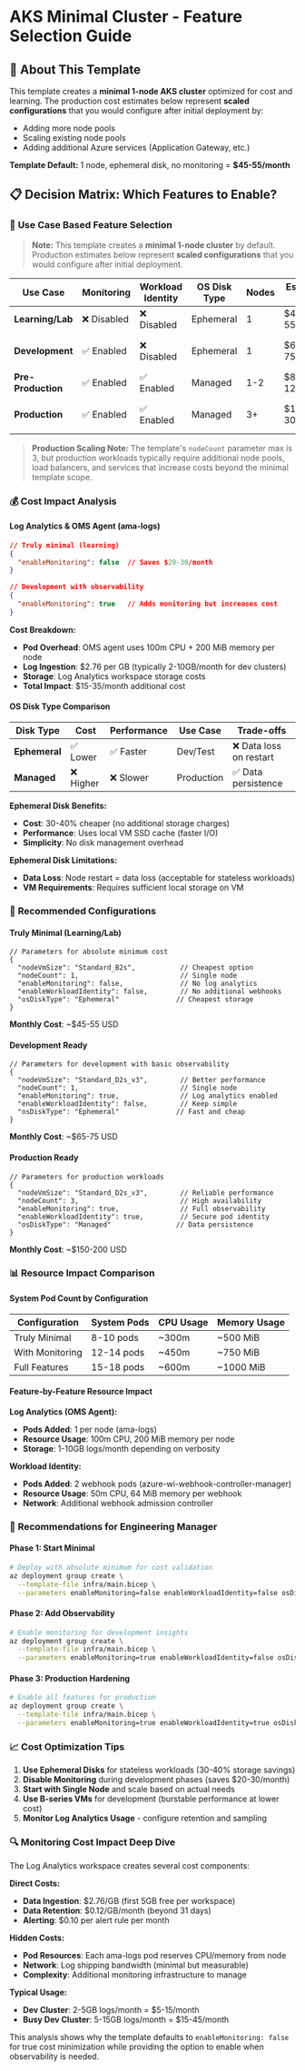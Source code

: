 # AKS Minimal Cluster - Feature Selection Guide

## 📄 **About This Template**

This template creates a **minimal 1-node AKS cluster** optimized for cost and learning. The production cost estimates below represent **scaled configurations** that you would configure after initial deployment by:
- Adding more node pools
- Scaling existing node pools  
- Adding additional Azure services (Application Gateway, etc.)

**Template Default:** 1 node, ephemeral disk, no monitoring = **$45-55/month**

## 📋 Decision Matrix: Which Features to Enable?

### 🎯 **Use Case Based Feature Selection**

> **Note:** This template creates a **minimal 1-node cluster** by default. Production estimates below represent **scaled configurations** that you would configure after initial deployment.

| Use Case | Monitoring | Workload Identity | OS Disk Type | Nodes | Estimated Cost | When to Use |
|----------|------------|-------------------|--------------|-------|----------------|-------------|
| **Learning/Lab** | ❌ Disabled | ❌ Disabled | Ephemeral | 1 | $45-55/month | Learning AKS, tutorials |
| **Development** | ✅ Enabled | ❌ Disabled | Ephemeral | 1 | $65-75/month | App development, testing |
| **Pre-Production** | ✅ Enabled | ✅ Enabled | Managed | 1-2 | $85-120/month | Integration testing |
| **Production** | ✅ Enabled | ✅ Enabled | Managed | 3+ | $150-300/month | Live workloads (scaled) |

> **Production Scaling Note:** The template's `nodeCount` parameter max is 3, but production workloads typically require additional node pools, load balancers, and services that increase costs beyond the minimal template scope.

### 💰 **Cost Impact Analysis**

#### **Log Analytics & OMS Agent (ama-logs)**
```json
// Truly minimal (learning)
{
  "enableMonitoring": false  // Saves $20-30/month
}

// Development with observability
{
  "enableMonitoring": true   // Adds monitoring but increases cost
}
```

**Cost Breakdown:**
- **Pod Overhead**: OMS agent uses 100m CPU + 200 MiB memory per node
- **Log Ingestion**: $2.76 per GB (typically 2-10GB/month for dev clusters)
- **Storage**: Log Analytics workspace storage costs
- **Total Impact**: $15-35/month additional cost

#### **OS Disk Type Comparison**

| Disk Type | Cost | Performance | Use Case | Trade-offs |
|-----------|------|-------------|----------|------------|
| **Ephemeral** | ✅ Lower | ✅ Faster | Dev/Test | ❌ Data loss on restart |
| **Managed** | ❌ Higher | ❌ Slower | Production | ✅ Data persistence |

**Ephemeral Disk Benefits:**
- **Cost**: 30-40% cheaper (no additional storage charges)
- **Performance**: Uses local VM SSD cache (faster I/O)
- **Simplicity**: No disk management overhead

**Ephemeral Disk Limitations:**
- **Data Loss**: Node restart = data loss (acceptable for stateless workloads)
- **VM Requirements**: Requires sufficient local storage on VM

### 🔧 **Recommended Configurations**

#### **Truly Minimal (Learning/Lab)**
```bicep
// Parameters for absolute minimum cost
{
  "nodeVmSize": "Standard_B2s",           // Cheapest option
  "nodeCount": 1,                         // Single node
  "enableMonitoring": false,              // No log analytics
  "enableWorkloadIdentity": false,        // No additional webhooks
  "osDiskType": "Ephemeral"              // Cheapest storage
}
```
**Monthly Cost**: ~$45-55 USD

#### **Development Ready**
```bicep
// Parameters for development with basic observability
{
  "nodeVmSize": "Standard_D2s_v3",        // Better performance
  "nodeCount": 1,                         // Single node
  "enableMonitoring": true,               // Log analytics enabled
  "enableWorkloadIdentity": false,        // Keep simple
  "osDiskType": "Ephemeral"              // Fast and cheap
}
```
**Monthly Cost**: ~$65-75 USD

#### **Production Ready**
```bicep
// Parameters for production workloads
{
  "nodeVmSize": "Standard_D2s_v3",        // Reliable performance
  "nodeCount": 3,                         // High availability
  "enableMonitoring": true,               // Full observability
  "enableWorkloadIdentity": true,         // Secure pod identity
  "osDiskType": "Managed"                // Data persistence
}
```
**Monthly Cost**: ~$150-200 USD

### 📊 **Resource Impact Comparison**

#### **System Pod Count by Configuration**

| Configuration | System Pods | CPU Usage | Memory Usage |
|---------------|-------------|-----------|--------------|
| Truly Minimal | 8-10 pods | ~300m | ~500 MiB |
| With Monitoring | 12-14 pods | ~450m | ~750 MiB |
| Full Features | 15-18 pods | ~600m | ~1000 MiB |

#### **Feature-by-Feature Resource Impact**

**Log Analytics (OMS Agent):**
- **Pods Added**: 1 per node (ama-logs)
- **Resource Usage**: 100m CPU, 200 MiB memory per node
- **Storage**: 1-10GB logs/month depending on verbosity

**Workload Identity:**
- **Pods Added**: 2 webhook pods (azure-wi-webhook-controller-manager)
- **Resource Usage**: 50m CPU, 64 MiB memory per webhook
- **Network**: Additional webhook admission controller

### 🎯 **Recommendations for Engineering Manager**

#### **Phase 1: Start Minimal**
```bash
# Deploy with absolute minimum for cost validation
az deployment group create \
  --template-file infra/main.bicep \
  --parameters enableMonitoring=false enableWorkloadIdentity=false osDiskType=Ephemeral
```

#### **Phase 2: Add Observability**
```bash
# Enable monitoring for development insights
az deployment group create \
  --template-file infra/main.bicep \
  --parameters enableMonitoring=true enableWorkloadIdentity=false osDiskType=Ephemeral
```

#### **Phase 3: Production Hardening**
```bash
# Enable all features for production
az deployment group create \
  --template-file infra/main.bicep \
  --parameters enableMonitoring=true enableWorkloadIdentity=true osDiskType=Managed
```

### 📈 **Cost Optimization Tips**

1. **Use Ephemeral Disks** for stateless workloads (30-40% storage savings)
2. **Disable Monitoring** during development phases (saves $20-30/month)
3. **Start with Single Node** and scale based on actual needs
4. **Use B-series VMs** for development (burstable performance at lower cost)
5. **Monitor Log Analytics Usage** - configure retention and sampling

### 🔍 **Monitoring Cost Impact Deep Dive**

The Log Analytics workspace creates several cost components:

**Direct Costs:**
- **Data Ingestion**: $2.76/GB (first 5GB free per workspace)
- **Data Retention**: $0.12/GB/month (beyond 31 days)
- **Alerting**: $0.10 per alert rule per month

**Hidden Costs:**
- **Pod Resources**: Each ama-logs pod reserves CPU/memory from node
- **Network**: Log shipping bandwidth (minimal but measurable)
- **Complexity**: Additional monitoring infrastructure to manage

**Typical Usage:**
- **Dev Cluster**: 2-5GB logs/month = $5-15/month
- **Busy Dev Cluster**: 5-15GB logs/month = $15-45/month

This analysis shows why the template defaults to `enableMonitoring: false` for true cost minimization while providing the option to enable when observability is needed.

